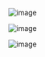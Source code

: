 ![image](https://github.com/user-attachments/assets/b57c1b7a-359c-45c7-9ceb-17f99e08afaf)

![image](https://github.com/user-attachments/assets/d6664c6a-8abb-4fbb-acc3-e7c21998cd2b)

![image](https://github.com/user-attachments/assets/32ae5e1f-9926-49e0-aee2-709e651d82cb)
